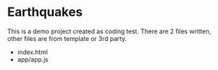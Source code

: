 # Earthquakes
This is a demo project created as coding test. There are 2 files written, other files are from template or 3rd party.
- index.html
- app/app.js

